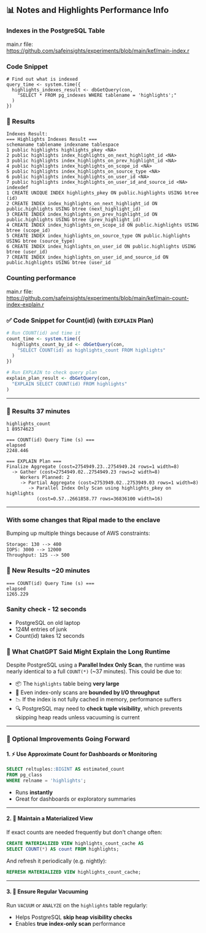 ## 📊 Notes and Highlights Performance Info 

### Indexes in the PostgreSQL Table 

main.r file: <https://github.com/safeinsights/experiments/blob/main/kef/main-index.r>

### Code Snippet
```
# Find out what is indexed 
query_time <- system.time({
  highlights_indexes_result <- dbGetQuery(con,
    "SELECT * FROM pg_indexes WHERE tablename = 'highlights';"
  )
})
```

### 🧾 Results

```
Indexes Result:
=== Highlights Indexes Result ===
schemaname tablename indexname tablespace
1 public highlights highlights_pkey <NA>
2 public highlights index_highlights_on_next_highlight_id <NA>
3 public highlights index_highlights_on_prev_highlight_id <NA>
4 public highlights index_highlights_on_scope_id <NA>
5 public highlights index_highlights_on_source_type <NA>
6 public highlights index_highlights_on_user_id <NA>
7 public highlights index_highlights_on_user_id_and_source_id <NA>
indexdef
1 CREATE UNIQUE INDEX highlights_pkey ON public.highlights USING btree (id)
2 CREATE INDEX index_highlights_on_next_highlight_id ON public.highlights USING btree (next_highlight_id)
3 CREATE INDEX index_highlights_on_prev_highlight_id ON public.highlights USING btree (prev_highlight_id)
4 CREATE INDEX index_highlights_on_scope_id ON public.highlights USING btree (scope_id)
5 CREATE INDEX index_highlights_on_source_type ON public.highlights USING btree (source_type)
6 CREATE INDEX index_highlights_on_user_id ON public.highlights USING btree (user_id)
7 CREATE INDEX index_highlights_on_user_id_and_source_id ON public.highlights USING btree (user_id
```
### Counting performance
main.r file: <https://github.com/safeinsights/experiments/blob/main/kef/main-count-index-explain.r>

### ✅ Code Snippet for Count(id) (with `EXPLAIN` Plan)

```r
# Run COUNT(id) and time it
count_time <- system.time({
  highlights_count_by_id <- dbGetQuery(con,
    "SELECT COUNT(id) as highlights_count FROM highlights"
  )
})

# Run EXPLAIN to check query plan
explain_plan_result <- dbGetQuery(con,
  "EXPLAIN SELECT COUNT(id) FROM highlights"
)
```

---

### 🧾 Results 37 minutes

```
highlights_count
1 89574623
```

```
=== COUNT(id) Query Time (s) ===
elapsed
2248.446
```

```
=== EXPLAIN Plan ===
Finalize Aggregate (cost=2754949.23..2754949.24 rows=1 width=8)
  -> Gather (cost=2754949.02..2754949.23 rows=2 width=8)
     Workers Planned: 2
     -> Partial Aggregate (cost=2753949.02..2753949.03 rows=1 width=8)
        -> Parallel Index Only Scan using highlights_pkey on highlights 
           (cost=0.57..2661858.77 rows=36836100 width=16)
```

---

### With some changes that Ripal made to the enclave

Bumping up multiple things because of AWS constraints:
```
Storage: 130 --> 400
IOPS: 3000 --> 12000
Throughput: 125 --> 500
```
### 🧾 New Results ~20 minutes

```
=== COUNT(id) Query Time (s) ===
elapsed
1265.229
```
### Sanity check - 12 seconds  
- PostgreSQL on old laptop
- 124M entries of junk
- Count(id) takes 12 seconds
  
### 💬 What ChatGPT Said Might Explain the Long Runtime

Despite PostgreSQL using a **Parallel Index Only Scan**, the runtime was nearly identical to a full `COUNT(*)` (~37 minutes). This could be due to:

- 📦 The `highlights` table being **very large**
- 🧠 Even index-only scans are **bounded by I/O throughput**
- 📉 If the index is not fully cached in memory, performance suffers
- 🔍 PostgreSQL may need to **check tuple visibility**, which prevents skipping heap reads unless vacuuming is current

---

### 🔁 Optional Improvements Going Forward

#### 1. ⚡ Use Approximate Count for Dashboards or Monitoring

```sql
SELECT reltuples::BIGINT AS estimated_count 
FROM pg_class 
WHERE relname = 'highlights';
```

- Runs **instantly**
- Great for dashboards or exploratory summaries

---

#### 2. 🧱 Maintain a Materialized View

If exact counts are needed frequently but don't change often:

```sql
CREATE MATERIALIZED VIEW highlights_count_cache AS
SELECT COUNT(*) AS count FROM highlights;
```

And refresh it periodically (e.g. nightly):

```sql
REFRESH MATERIALIZED VIEW highlights_count_cache;
```

---

#### 3. 🧹 Ensure Regular Vacuuming

Run `VACUUM` or `ANALYZE` on the `highlights` table regularly:

- Helps PostgreSQL **skip heap visibility checks**
- Enables **true index-only scan** performance
